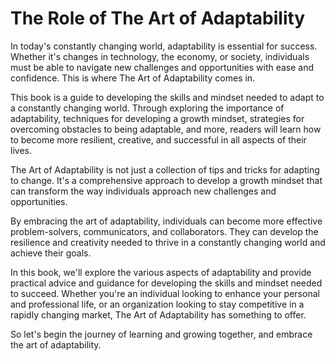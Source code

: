 The Role of The Art of Adaptability
=================================================

In today's constantly changing world, adaptability is essential for success. Whether it's changes in technology, the economy, or society, individuals must be able to navigate new challenges and opportunities with ease and confidence. This is where The Art of Adaptability comes in.

This book is a guide to developing the skills and mindset needed to adapt to a constantly changing world. Through exploring the importance of adaptability, techniques for developing a growth mindset, strategies for overcoming obstacles to being adaptable, and more, readers will learn how to become more resilient, creative, and successful in all aspects of their lives.

The Art of Adaptability is not just a collection of tips and tricks for adapting to change. It's a comprehensive approach to develop a growth mindset that can transform the way individuals approach new challenges and opportunities.

By embracing the art of adaptability, individuals can become more effective problem-solvers, communicators, and collaborators. They can develop the resilience and creativity needed to thrive in a constantly changing world and achieve their goals.

In this book, we'll explore the various aspects of adaptability and provide practical advice and guidance for developing the skills and mindset needed to succeed. Whether you're an individual looking to enhance your personal and professional life, or an organization looking to stay competitive in a rapidly changing market, The Art of Adaptability has something to offer.

So let's begin the journey of learning and growing together, and embrace the art of adaptability.

